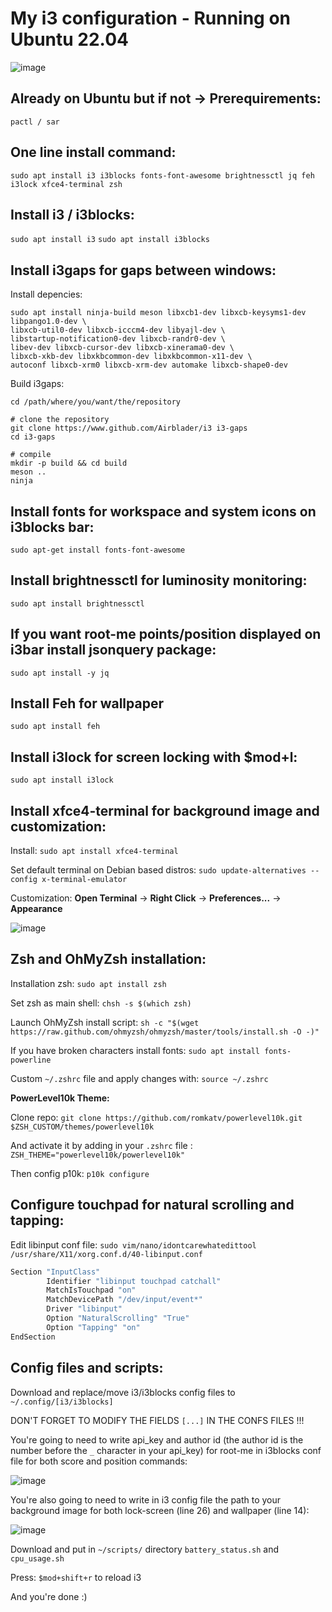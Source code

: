 # My i3 configuration - Running on Ubuntu 22.04

![image](https://github.com/s4tb0y/i3_conf/assets/85163610/1c1b544d-69a5-4f10-a405-ef8916715880)


## Already on Ubuntu but if not -> Prerequirements:
`pactl / sar`

## One line install command:
`sudo apt install i3 i3blocks fonts-font-awesome brightnessctl jq feh i3lock xfce4-terminal zsh`

## Install i3 / i3blocks:
`sudo apt install i3`
`sudo apt install i3blocks`

## Install i3gaps for gaps between windows:
Install depencies:

```
sudo apt install ninja-build meson libxcb1-dev libxcb-keysyms1-dev libpango1.0-dev \
libxcb-util0-dev libxcb-icccm4-dev libyajl-dev \
libstartup-notification0-dev libxcb-randr0-dev \
libev-dev libxcb-cursor-dev libxcb-xinerama0-dev \
libxcb-xkb-dev libxkbcommon-dev libxkbcommon-x11-dev \
autoconf libxcb-xrm0 libxcb-xrm-dev automake libxcb-shape0-dev
```

Build i3gaps:

```
cd /path/where/you/want/the/repository

# clone the repository
git clone https://www.github.com/Airblader/i3 i3-gaps
cd i3-gaps

# compile
mkdir -p build && cd build
meson ..
ninja
```

## Install fonts for workspace and system icons on i3blocks bar:
`sudo apt-get install fonts-font-awesome`

## Install brightnessctl for luminosity monitoring:
`sudo apt install brightnessctl`

## If you want root-me points/position displayed on i3bar install jsonquery package:
`sudo apt install -y jq`

## Install Feh for wallpaper
`sudo apt install feh`

## Install i3lock for screen locking with $mod+l:
`sudo apt install i3lock`

## Install xfce4-terminal for background image and customization:
Install: 
`sudo apt install xfce4-terminal`

Set default terminal on Debian based distros: `sudo update-alternatives --config x-terminal-emulator`

Customization: **Open Terminal** -> **Right Click** -> **Preferences...** -> **Appearance**

![image](https://github.com/s4tb0y/i3_conf/assets/85163610/aa2f07cb-f838-4c94-95d9-e520b4b7d69e)

## Zsh and OhMyZsh installation:
Installation zsh:
`sudo apt install zsh`

Set zsh as main shell:
`chsh -s $(which zsh)`

Launch OhMyZsh install script: `sh -c "$(wget https://raw.github.com/ohmyzsh/ohmyzsh/master/tools/install.sh -O -)"`

If you have broken characters install fonts: `sudo apt install fonts-powerline`

Custom `~/.zshrc` file and apply changes with: `source ~/.zshrc`

**PowerLevel10k Theme:**

Clone repo: `git clone https://github.com/romkatv/powerlevel10k.git $ZSH_CUSTOM/themes/powerlevel10k`

And activate it by adding in your `.zshrc` file : `ZSH_THEME="powerlevel10k/powerlevel10k"`

Then config p10k: `p10k configure`

## Configure touchpad for natural scrolling and tapping:
Edit libinput conf file:
`sudo vim/nano/idontcarewhatedittool /usr/share/X11/xorg.conf.d/40-libinput.conf`
```bash
Section "InputClass"
        Identifier "libinput touchpad catchall"
        MatchIsTouchpad "on"
        MatchDevicePath "/dev/input/event*"
        Driver "libinput"
        Option "NaturalScrolling" "True"
        Option "Tapping" "on"
EndSection
```

## Config files and scripts:
Download and replace/move i3/i3blocks config files to `~/.config/[i3/i3blocks]`

DON'T FORGET TO MODIFY THE FIELDS `[...]` IN THE CONFS FILES !!!

You're going to need to write api_key and author id (the author id is the number before the `_` character in your api_key) for root-me in i3blocks conf file for both score and position commands:

![image](https://github.com/s4tb0y/i3_conf/assets/85163610/bf4d3211-e72e-43ea-bf75-7e1a291fbcc8)


You're also going to need to write in i3 config file the path to your background image for both lock-screen (line 26) and wallpaper (line 14):

![image](https://github.com/s4tb0y/i3_conf/assets/85163610/0d1fa845-4823-4690-82c8-c238fffc27cc)


Download and put in `~/scripts/` directory `battery_status.sh` and `cpu_usage.sh` 

Press: `$mod+shift+r` to reload i3

And you're done :)

